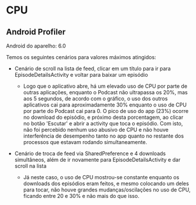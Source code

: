 # CPU

## Android Profiler

Android do aparelho: 6.0

Temos os seguintes cenários para valores máximos atingidos:

+ Cenário de scroll na lista de feed, clicar em um título para ir para EpisodeDetailsActivity e voltar para baixar um episódio
  
  - Logo que o aplicativo abre, há um elevado uso de CPU por parte de outras aplicações, enquanto o Podcast não ultrapassa os 20%, mas aos 5 segundos, de acordo com o gráfico, o uso dos outros aplicativos cai para aproximadamente 30% enquanto o uso de CPU por parte do Podcast cai para 0. O pico de uso do app (23%) ocorre no download do episódio, e próximo desta porcentagem, ao clicar no botão 'Escutar' e abrir a activity que toca o episódio. Com isto, não foi percebido nenhum uso abusivo de CPU e não houve interferência de desempenho tanto no app quanto no restante dos processos que estavam rodando simultaneamente.

+ Cenário de troca de feed via SharedPreference e 4 downloads simultâneos, além de ir novamente para EpisodeDetailsActivity e dar scroll na lista  
  
  - Já neste caso, o uso de CPU mostrou-se constante enquanto os downloads dos episódios eram feitos, e mesmo colocando um deles para tocar, não houve grandes mudanças/oscilações no uso de CPU, ficando entre 20 e 30% e não mais do que isso.  